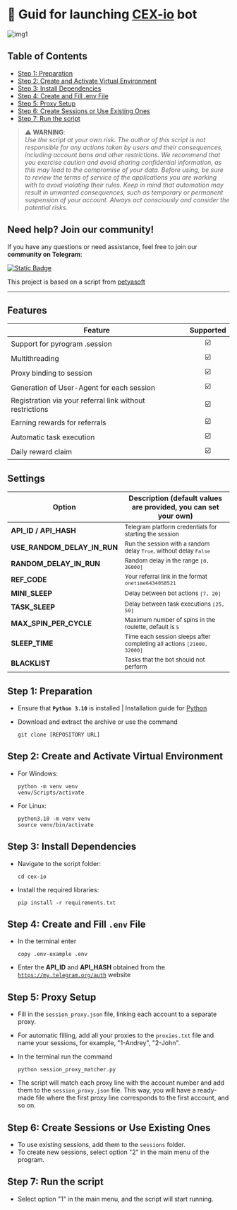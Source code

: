 # 🤖 Guid for launching [CEX-io](https://t.me/Agent301Bot/app?startapp=onetime6434058521) bot

![img1](./images/cex-io.png)

## Table of Contents

- [Step 1: Preparation](#step-1-preparation)
- [Step 2: Create and Activate Virtual Environment](#step-2-create-and-activate-virtual-environment)
- [Step 3: Install Dependencies](#step-3-install-dependencies)
- [Step 4: Create and Fill .env File](#step-4-create-and-fill-env-file)
- [Step 5: Proxy Setup](#step-5-proxy-setup)
- [Step 6: Create Sessions or Use Existing Ones](#step-6-create-sessions-or-use-existing-ones)
- [Step 7: Run the script](#step-7-run-the-script)
  

> ⚠️ **WARNING**:  
> _Use the script at your own risk. The author of this script is not responsible for any actions taken by users and their consequences, including account bans and other restrictions. We recommend that you exercise caution and avoid sharing confidential information, as this may lead to the compromise of your data. Before using, be sure to review the terms of service of the applications you are working with to avoid violating their rules. Keep in mind that automation may result in unwanted consequences, such as temporary or permanent suspension of your account. Always act consciously and consider the potential risks._


## Need help? Join our community!
If you have any questions or need assistance, feel free to join our **community on Telegram**:

[![Static Badge](https://img.shields.io/badge/Telegram-Channel-Link?style=for-the-badge&logo=Telegram&logoColor=white&logoSize=auto&color=blue)](https://t.me/web3community_ru)

This project is based on a script from [petyasoft](https://github.com/petyasoft)

---

## Features

| Feature | Supported | 
|---------|-----------|
| Support for pyrogram .session | <div align="center"> ☑️ </div> |
| Multithreading | <div align="center"> ☑️ </div> |
| Proxy binding to session | <div align="center"> ☑️ </div> |
| Generation of User-Agent for each session | <div align="center"> ☑️ </div> |
| Registration via your referral link without restrictions | <div align="center"> ☑️ </div> |
| Earning rewards for referrals | <div align="center"> ☑️ </div> |
| Automatic task execution | <div align="center"> ☑️ </div> |
| Daily reward claim | <div align="center"> ☑️ </div> |

## Settings

| Option                    | Description (default values are provided, you can set your own)                         |
|---------------------------|-----------------------------------------------------------------------------------------|
| **API_ID / API_HASH**     | <small>Telegram platform credentials for starting the session</small>                   |
| **USE_RANDOM_DELAY_IN_RUN**| <small>Run the session with a random delay `True`, without delay `False`</small>       |
| **RANDOM_DELAY_IN_RUN**   | <small>Random delay in the range `[0, 36000]`</small>                                   |
| **REF_CODE**              | <small>Your referral link in the format `onetime6434058521`</small>                     |
| **MINI_SLEEP**            | <small>Delay between bot actions `[7, 20]`</small>                                      |
| **TASK_SLEEP**            | <small>Delay between task executions `[25, 50]`</small>                                 |
| **MAX_SPIN_PER_CYCLE**    | <small>Maximum number of spins in the roulette, default is `5`</small>                  |
| **SLEEP_TIME**            | <small>Time each session sleeps after completing all actions `[21000, 32000]`</small>   |
| **BLACKLIST**             | <small>Tasks that the bot should not perform</small>                                    |


## Step 1: Preparation

   * Ensure that **`Python 3.10`** is installed | Installation guide for [Python](https://www.python.org/downloads/)
   * Download and extract the archive or use the command
     
     ```
     git clone [REPOSITORY URL]
     ```
## Step 2: Create and Activate Virtual Environment

* For Windows:
  
     ```
  python -m venv venv
  venv/Scripts/activate
     ```
* For Linux:
    ```
  python3.10 -m venv venv
  source venv/bin/activate
    ```

## Step 3: Install Dependencies

* Navigate to the script folder:

   ```
   cd cex-io
   ```
* Install the required libraries:

   ```
   pip install -r requirements.txt
   ```

## Step 4: Create and Fill `.env` File

* In the terminal enter
  
     ```
    copy .env-example .env
     ```
* Enter the **API_ID** and **API_HASH** obtained from the [`https://my.telegram.org/auth`](#) website

## Step 5: Proxy Setup

* Fill in the `session_proxy.json` file, linking each account to a separate proxy.
* For automatic filling, add all your proxies to the `proxies.txt` file and name your sessions, for example, "1-Andrey", "2-John".
* In the terminal run the command
  
  ```
  python session_proxy_matcher.py
  ```
* The script will match each proxy line with the account number and add them to the `session_proxy.json` file. This way, you will have a ready-made file where the first proxy line corresponds to the first account, and so on.

## Step 6: Create Sessions or Use Existing Ones

   * To use existing sessions, add them to the `sessions` folder.
   * To create new sessions, select option "2" in the main menu of the program.

## Step 7: Run the script

   * Select option "1" in the main menu, and the script will start running.
